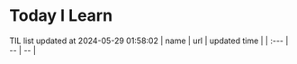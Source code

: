 # Today I Learn 
TIL list updated at 2024-05-29 01:58:02
| name | url | updated time |
| :--- | -- | -- |
